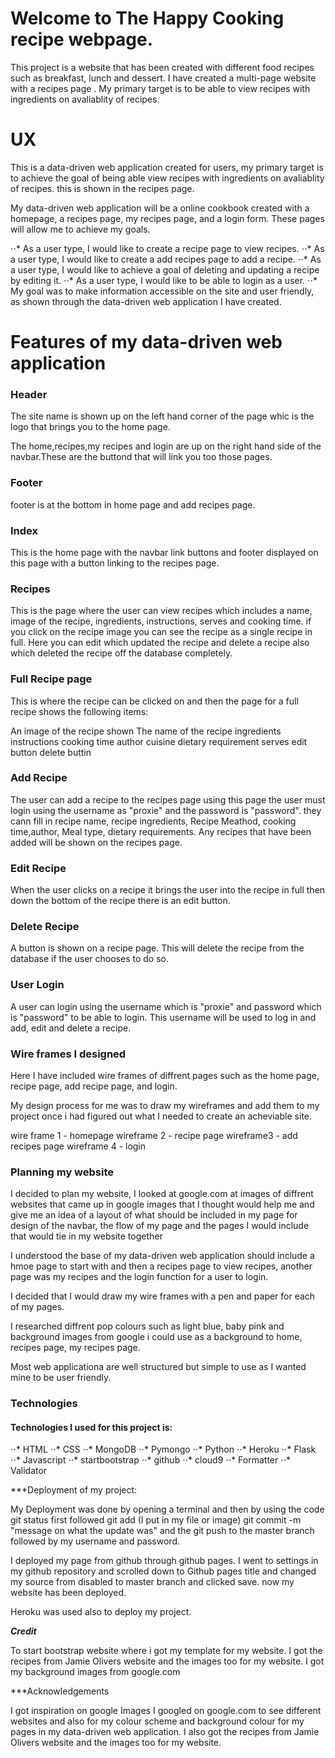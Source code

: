 # Welcome to The Happy Cooking recipe webpage.

This project is a website that has been created with different food recipes such as breakfast, lunch and dessert.
I have created a multi-page website with a recipes page .
My primary target is to be able to view recipes with ingredients  on avaliablity of recipes.

#  UX 

This is a data-driven web application created for users, my primary target is to achieve the goal of being able view recipes with ingredients  on avaliablity of recipes. this is shown in the recipes page.

My data-driven web application will be a online cookbook created with  a homepage, a recipes page, my recipes page, and a login form. These pages will allow me to achieve my goals.

⋅⋅* As a user type, I would like to create a recipe page to view recipes.
⋅⋅* As a user type, I would like to create a add recipes page to add a recipe.
⋅⋅* As a user type, I would like to achieve a goal of deleting and updating a recipe by editing it.
⋅⋅* As a user type, I would like to be able to login as a user.
⋅⋅* My goal was to make information accessible on the site and user friendly, as shown through the  data-driven web application  I have created.


# Features of my data-driven web application

### Header 

The site name is shown up on the left hand corner of the page whic is the logo that brings you to the home page.

The home,recipes,my recipes and login are up on the right hand side of the navbar.These are the buttond that will link you too 
those pages.

### Footer

footer is at the bottom in home page and add recipes page.

### Index

This is the home page with the navbar link buttons and footer displayed on this page with a button linking to the recipes page.


### Recipes

This is the page where the user  can view recipes which includes a  name, image of the recipe, ingredients, instructions, serves and cooking time. if you click on the recipe image you can see the recipe as a single recipe in full.
Here you can edit which updated the recipe and delete a recipe also which deleted the recipe off the database completely.

### Full Recipe page 

This is where the recipe can be clicked on and then the page for a full recipe shows the following items:

An image of the recipe shown
The name of the recipe 
ingredients
instructions
cooking time
author
cuisine 
dietary requirement
serves
edit button
delete buttin


### Add Recipe 
The user can add a recipe to the recipes page using this page the user must login using the username as "proxie" and the password is "password".  they cann fill in  recipe name, recipe ingredients, Recipe Meathod, cooking time,author, Meal type, dietary requirements.
Any recipes that have been added will be shown on the recipes page.

### Edit Recipe
When the user clicks on a recipe  it brings the user into the recipe in full then down the bottom of the recipe  there is an edit button.


### Delete Recipe
A button is shown on a recipe page. This will delete the recipe from the database if the user chooses to do so.

### User Login

A user can login using the username which is "proxie" and  password which is "password" to be able to login. This username will be used to log in and add, edit and delete a recipe.

### Wire frames I designed 


Here I have included wire frames of diffrent pages such as the home page, recipe page, add recipe page, and login.

My design process for me was to draw my wireframes and add them to my project once i had figured out what I needed to create 
an acheviable site.

wire frame 1 - homepage
wireframe 2 - recipe page
wireframe3 -  add recipes page
wireframe 4 - login 

### Planning  my website

I decided to plan my website, I looked at google.com at images of diffrent websites that came up in google images that I thought would help me and give me an idea of a layout of what should be included in my page for design of the navbar, the flow of my page and the pages I would include that would tie in my website together

I understood the base of my data-driven web application should include a hmoe page to start with and then a recipes page to view recipes, another page was my recipes and the login function for a user to login.

I decided that I would draw my wire frames with a pen and paper for each of my pages.

I researched diffrent pop colours such as light blue, baby pink and background images from google i could use as a background to home, recipes page, my recipes page.

Most web applicationa are well structured but simple to use as I wanted mine to be user friendly.

### Technologies

#### Technologies I used for this project is:

⋅⋅* HTML
⋅⋅* CSS
⋅⋅* MongoDB
⋅⋅* Pymongo
⋅⋅* Python
⋅⋅* Heroku
⋅⋅* Flask
⋅⋅* Javascript
⋅⋅* startbootstrap 
⋅⋅* github
⋅⋅* cloud9
⋅⋅* Formatter
⋅⋅* Validator

***Deployment of my project:

My Deployment was done by opening a terminal and then by using the code git status first followed git add (I put in my file or image) git commit -m "message on what the update was" and the git push to the master branch followed by my username and password.

I deployed my page from github through github pages. I went to settings in my github repository and scrolled down to Github pages title and changed my source from disabled to master branch and clicked save. now my website has been deployed.

Heroku was used also to deploy my project.

***Credit***

To start bootstrap website where i got my template for my website.
I got the recipes from Jamie Olivers website and the images too for my website.
I got my background images from google.com

***Acknowledgements

I got inspiration on google Images I googled on google.com to see different websites and also for my colour scheme and background colour for my pages in my data-driven  web application.
I also got the recipes from Jamie Olivers website and the images too for my website.